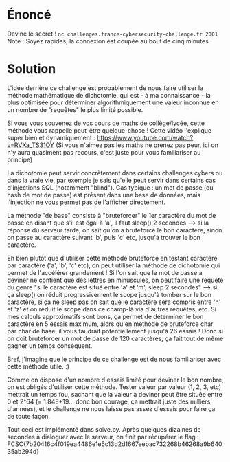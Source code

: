 # Énoncé 

Devine le secret !
`nc challenges.france-cybersecurity-challenge.fr 2001`
Note : Soyez rapides, la connexion est coupée au bout de cinq minutes.


# Solution

L'idée derrière ce challenge est probablement de nous faire utiliser la méthode mathématique de dichotomie, qui est - à ma connaissance - la plus optimisée pour déterminer algorithmiquement une valeur inconnue en un nombre de "requêtes" le plus limité possible.

Si vous vous souvenez de vos cours de maths de collège/lycée, cette méthode vous rappelle peut-être quelque-chose !
Cette vidéo l'explique super bien et dynamiquement : https://www.youtube.com/watch?v=RVXa_TS31OY
(Si vous n'aimez pas les maths ne prenez pas peur, ici on n'y aura quasiment pas recours, c'est juste pour vous familiariser au principe)

La dichotomie peut servir concrètement dans certains challenges cybers ou dans la vraie vie, par exemple je sais qu'elle peut servir dans certains cas d'injections SQL (notamment "blind"). Cas typique : un mot de passe (ou hash de mot de passe) est présent dans une base de données, mais l'injection ne vous permet pas de l'afficher directement.

La méthode "de base" consiste à "bruteforcer" le 1er caractère du mot de passe en disant que s'il est égal à 'a', il faut sleep() 2 secondes --> si la réponse du serveur tarde, on sait qu'on a bruteforcé le bon caractère, sinon on passe au caractère suivant 'b', puis 'c' etc, jusqu'à trouver le bon caractère.

Eh bien plutôt que d'utiliser cette méthode bruteforce en testant caractère par caractère ('a', 'b', 'c' etc), on peut utiliser la méthode de dichotomie qui permet de l'accélérer grandement !
Si l'on sait que le mot de passe à deviner ne contient que des lettres en minuscules, on peut faire une requête du genre "si le caractère est situé entre 'a' et 'm', sleep 2 secondes" --> si ça sleep() on réduit progressivement le scope jusqu'à tomber sur le bon caractère, si ça ne sleep pas on sait que le caractère sera compris entre 'n' et 'z' et on réduit le scope dans ce champ-là via d'autres requêtes, etc.
Si mes calculs approximatifs sont bons, ça permet de déterminer le bon caractère en 5 essais maximum, alors qu'en méthode de bruteforce char par char de base, il vous faudrait potentiellement jusqu'à 26 essais ! Donc si on doit bruteforcer un mot de passe de 120 caractères, ça fait tout de même gagner un temps conséquent.

Bref, j'imagine que le principe de ce challenge est de nous familiariser avec cette méthode utile. :)

Comme on dispose d'un nombre d'essais limité pour deviner le bon nombre, on est obligés d'utiliser cette méthode. Tester valeur par valeur (1, 2, 3, etc) mettrait un temps fou, sachant que la valeur à deviner peut être située entre 0 et 2^64 (= 1.84E+19... donc bon courage, ça mettrait juste des milliers d'années), et le challenge ne nous laisse pas assez d'essais pour faire ça de toute façon.

Tout ceci est implémenté dans solve.py.
Après quelques dizaines de secondes à dialoguer avec le serveur, on finit par récupérer le flag : FCSC{7b20416c4f019ea4486e1e5c13d2d1667eebac732268b46268a9b64035ab294d}